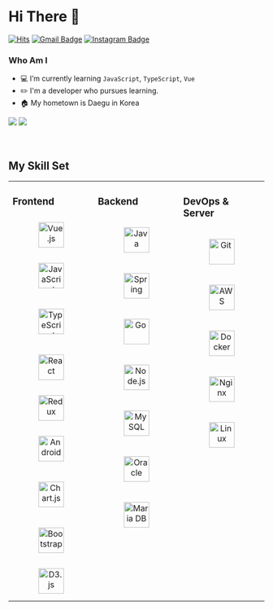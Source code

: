 # Hi There 👋

[![Hits](https://hits.seeyoufarm.com/api/count/incr/badge.svg?url=https%3A%2F%2Fgithub.com%2Fcherr0&count_bg=%23F54F75&title_bg=%23828282&icon=baidu.svg&icon_color=%23FFFFFF&title=VISIT&edge_flat=true)](https://hits.seeyoufarm.com)
[![Gmail Badge](https://img.shields.io/badge/Gmail-D14836?style=flat&logo=Gmail&logoColor=white)](mailto:adsl1664@gmail.com) [![Instagram Badge](https://img.shields.io/badge/Instagram-9c38d1?style=flat&logo=Instagram&logoColor=white)](https://www.instagram.com/cherro0_0) 


### Who Am I
- 💻 I’m currently learning `JavaScript`, `TypeScript`, `Vue`
- ✏️ I'm a developer who pursues learning.
- 🏠 My hometown is Daegu in Korea

<div align="justify">
  <img src="https://github-readme-stats.vercel.app/api/top-langs/?username=cherr0&layout=compact&theme=dracula" />
  <img src="https://github-readme-stats.vercel.app/api?username=cherr0&show_icons=true&theme=dracula" />
</div>


<br>
<br>

## My Skill Set
<table><tr><td valign="top" width="33%">

### Frontend  
<div align="center">  
<img style="margin: 10px" src="https://profilinator.rishav.dev/skills-assets/vuejs-original-wordmark.svg" alt="Vue.js" height="50" />  
<img style="margin: 20px" src="https://profilinator.rishav.dev/skills-assets/javascript-original.svg" alt="JavaScript" height="50" />  
<img style="margin: 20px" src="https://profilinator.rishav.dev/skills-assets/typescript-original.svg" alt="TypeScript" height="50" />  
<img style="margin: 20px" src="https://profilinator.rishav.dev/skills-assets/react-original-wordmark.svg" alt="React" height="50" />  
<img style="margin: 10px" src="https://profilinator.rishav.dev/skills-assets/redux-original.svg" alt="Redux" height="50" />
<img style="margin: 20px" src="https://profilinator.rishav.dev/skills-assets/android-original-wordmark.svg" alt="Android" height="50" />  
<img style="margin: 20px" src="https://profilinator.rishav.dev/skills-assets/logo-title.svg" alt="Chart.js" height="50" />  
<img style="margin: 20px" src="https://profilinator.rishav.dev/skills-assets/bootstrap-plain.svg" alt="Bootstrap" height="50" />  
<img style="margin: 10px" src="https://profilinator.rishav.dev/skills-assets/d3js-original.svg" alt="D3.js" height="50" />
  
</div>

</td><td valign="top" width="33%">



### Backend  
<div align="center">  
<img style="margin: 20px" src="https://profilinator.rishav.dev/skills-assets/java-original-wordmark.svg" alt="Java" height="50" />    
<img style="margin: 20px" src="https://profilinator.rishav.dev/skills-assets/springio-icon.svg" alt="Spring" height="50" />  
<img style="margin: 20px" src="https://profilinator.rishav.dev/skills-assets/go-original.svg" alt="Go" height="50" />  
<img style="margin: 20px" src="https://profilinator.rishav.dev/skills-assets/nodejs-original-wordmark.svg" alt="Node.js" height="50" />  
<img style="margin: 20px" src="https://profilinator.rishav.dev/skills-assets/mysql-original-wordmark.svg" alt="MySQL" height="50" />
<img style="margin: 20px" src="https://profilinator.rishav.dev/skills-assets/oracle-original.svg" alt="Oracle" height="50" />
<img style="margin: 20px" src="https://profilinator.rishav.dev/skills-assets/mariadb.png" alt="Maria DB" height="50" />
</div>

</td><td valign="top" width="33%">



### DevOps & Server
<div align="center">  
<img style="margin: 20px" src="https://profilinator.rishav.dev/skills-assets/git-scm-icon.svg" alt="Git" height="50" />  
<img style="margin: 20px" src="https://profilinator.rishav.dev/skills-assets/amazonwebservices-original-wordmark.svg" alt="AWS" height="50" />  
<img style="margin: 20px" src="https://profilinator.rishav.dev/skills-assets/docker-original-wordmark.svg" alt="Docker" height="50" />  
<img style="margin: 20px" src="https://profilinator.rishav.dev/skills-assets/nginx-original.svg" alt="Nginx" height="50" />  
<img style="margin: 20px" src="https://profilinator.rishav.dev/skills-assets/linux-original.svg" alt="Linux" height="50" />  
</div>

</td></tr></table>  
